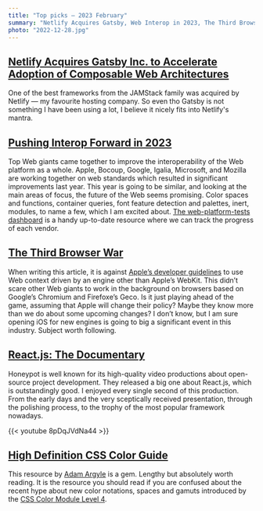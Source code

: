 ```yaml
---
title: "Top picks — 2023 February"
summary: "Netlify Acquires Gatsby, Web Interop in 2023, The Third Browser War, "
photo: "2022-12-28.jpg"
---
```


## [Netlify Acquires Gatsby Inc. to Accelerate Adoption of Composable Web Architectures](https://www.netlify.com/press/netlify-acquires-gatsby-inc-to-accelerate-adoption-of-composable-web-architectures/)

One of the best frameworks from the JAMStack family was acquired by Netlify — my favourite hosting company. So even tho Gatsby is not something I have been using a lot, I believe it nicely fits into Netlify's mantra. 

## [Pushing Interop Forward in 2023](https://webkit.org/blog/13706/interop-2023/)

Top Web giants came together to improve the interoperability of the Web platform as a whole. Apple, Bocoup, Google, Igalia, Microsoft, and Mozilla are working together on web standards which resulted in significant improvements last year. This year is going to be similar, and looking at the main areas of focus, the future of the Web seems promising. Color spaces and functions, container queries, font feature detection and palettes, inert, modules, to name a few, which I am excited about. [The web-platform-tests dashboard](https://wpt.fyi/interop-2023) is a handy up-to-date resource where we can track the progress of each vendor.

## [The Third Browser War](https://mobiledevmemo.com/the-new-browser-wars/)

When writing this article, it is against [Apple’s developer guidelines](https://mobiledevmemo.com/the-new-browser-wars/) to use Web context driven by an engine other than Apple’s WebKit. This didn’t scare other Web giants to work in the background on browsers based on Google’s Chromium and Firefoxe’s Geco. Is it just playing ahead of the game, assuming that Apple will change their policy? Maybe they know more than we do about some upcoming changes? I don’t know, but I am sure opening iOS for new engines is going to big a significant event in this industry. Subject worth following.

## [React.js: The Documentary](https://youtu.be/8pDqJVdNa44)

Honeypot is well known for its high-quality video productions about open-source project development. They released a big one about React.js, which is outstandingly good. I enjoyed every single second of this production. From the early days and the very sceptically received presentation, through the polishing process, to the trophy of the most popular framework nowadays.

{{< youtube 8pDqJVdNa44 >}}

## [High Definition CSS Color Guide](https://developer.chrome.com/articles/high-definition-css-color-guide/)

This resource by [Adam Argyle](https://nerdy.dev) is a gem. Lengthy but absolutely worth reading. It is the resource you should read if you are confused about the recent hype about new color notations, spaces and gamuts introduced by the [CSS Color Module Level 4](https://www.w3.org/TR/css-color-4/).
